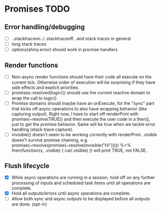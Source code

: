 # Promises TODO

## Error handling/debugging
- [ ] ..stacktraceon../..stacktraceoff.. and stack traces in general
- [ ] long stack traces
- [ ] options(shiny.error) should work in promise handlers

## Render functions
- [ ] Non-async render functions should have their code all execute on the current tick. Otherwise order of execution will be surprising if they have side effects and explicit priorities.
- [ ] promises::resolved(logic()) should use the current reactive domain to wrap the call to logic()
- [ ] Promise domains should maybe have an onExecute, for the "sync" part that kicks off async operations to also have wrapping behavior (like capturing output). Right now, I have to start off renderPrint with promise(~resolve(TRUE)) and then execute the user code in a then(), just to get the promise behavior. Same will be true when we tackle error handling (stack trace capture).
- [ ] invisible() doesn't seem to be working correctly with renderPrint. .visible doesn't survive promise chaining, e.g. promise(~resolve(promise(~resolve(invisible("Hi"))))) %>% then(function(x, .visible) { cat(.visible) }) will print TRUE, not FALSE.

## Flush lifecycle
- [x] While async operations are running in a session, hold off on any further processing of inputs and scheduled task items until all operations are complete.
- [x] Hold all outputs/errors until async operations are complete.
- [ ] Allow both sync and async outputs to be displayed before all outputs are done. (opt-in)
